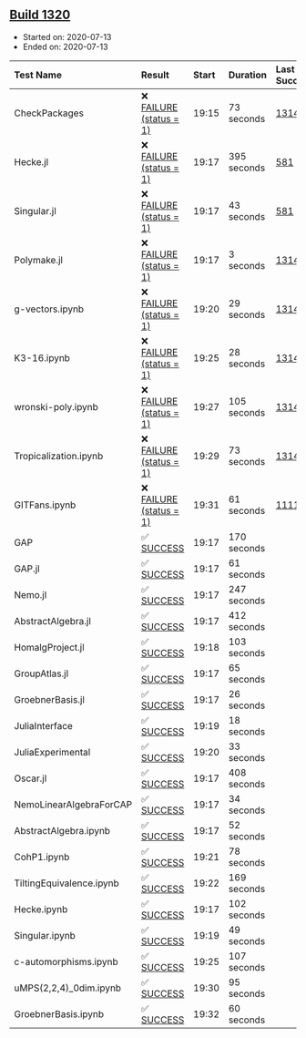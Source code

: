 ## [Build 1320](https://oscarci.mathematik.uni-kl.de/job/oscar-julia-1.4/1320/)

* Started on: 2020-07-13
* Ended on: 2020-07-13

| Test Name    | Result | Start | Duration | Last Success | First Failure |
|:-------------|:-------|:------|:---------|:-------------|:--------------|
| CheckPackages | ❌ [FAILURE (status = 1)](https://oscarci.mathematik.uni-kl.de/job/oscar-julia-1.4/1320/artifact/logs/build-1320/CheckPackages.log) | 19:15 | 73 seconds | [1314](https://oscarci.mathematik.uni-kl.de/job/oscar-julia-1.4/1314/) | [1315](https://oscarci.mathematik.uni-kl.de/job/oscar-julia-1.4/1315/) |
| Hecke.jl | ❌ [FAILURE (status = 1)](https://oscarci.mathematik.uni-kl.de/job/oscar-julia-1.4/1320/artifact/logs/build-1320/Hecke.jl.log) | 19:17 | 395 seconds | [581](https://oscarci.mathematik.uni-kl.de/job/oscar-julia-1.4/581/) | [582](https://oscarci.mathematik.uni-kl.de/job/oscar-julia-1.4/582/) |
| Singular.jl | ❌ [FAILURE (status = 1)](https://oscarci.mathematik.uni-kl.de/job/oscar-julia-1.4/1320/artifact/logs/build-1320/Singular.jl.log) | 19:17 | 43 seconds | [581](https://oscarci.mathematik.uni-kl.de/job/oscar-julia-1.4/581/) | [582](https://oscarci.mathematik.uni-kl.de/job/oscar-julia-1.4/582/) |
| Polymake.jl | ❌ [FAILURE (status = 1)](https://oscarci.mathematik.uni-kl.de/job/oscar-julia-1.4/1320/artifact/logs/build-1320/Polymake.jl.log) | 19:17 | 3 seconds | [1314](https://oscarci.mathematik.uni-kl.de/job/oscar-julia-1.4/1314/) | [1315](https://oscarci.mathematik.uni-kl.de/job/oscar-julia-1.4/1315/) |
| g-vectors.ipynb | ❌ [FAILURE (status = 1)](https://oscarci.mathematik.uni-kl.de/job/oscar-julia-1.4/1320/artifact/logs/build-1320/g-vectors.ipynb.log) | 19:20 | 29 seconds | [1314](https://oscarci.mathematik.uni-kl.de/job/oscar-julia-1.4/1314/) | [1315](https://oscarci.mathematik.uni-kl.de/job/oscar-julia-1.4/1315/) |
| K3-16.ipynb | ❌ [FAILURE (status = 1)](https://oscarci.mathematik.uni-kl.de/job/oscar-julia-1.4/1320/artifact/logs/build-1320/K3-16.ipynb.log) | 19:25 | 28 seconds | [1314](https://oscarci.mathematik.uni-kl.de/job/oscar-julia-1.4/1314/) | [1315](https://oscarci.mathematik.uni-kl.de/job/oscar-julia-1.4/1315/) |
| wronski-poly.ipynb | ❌ [FAILURE (status = 1)](https://oscarci.mathematik.uni-kl.de/job/oscar-julia-1.4/1320/artifact/logs/build-1320/wronski-poly.ipynb.log) | 19:27 | 105 seconds | [1314](https://oscarci.mathematik.uni-kl.de/job/oscar-julia-1.4/1314/) | [1315](https://oscarci.mathematik.uni-kl.de/job/oscar-julia-1.4/1315/) |
| Tropicalization.ipynb | ❌ [FAILURE (status = 1)](https://oscarci.mathematik.uni-kl.de/job/oscar-julia-1.4/1320/artifact/logs/build-1320/Tropicalization.ipynb.log) | 19:29 | 73 seconds | [1314](https://oscarci.mathematik.uni-kl.de/job/oscar-julia-1.4/1314/) | [1315](https://oscarci.mathematik.uni-kl.de/job/oscar-julia-1.4/1315/) |
| GITFans.ipynb | ❌ [FAILURE (status = 1)](https://oscarci.mathematik.uni-kl.de/job/oscar-julia-1.4/1320/artifact/logs/build-1320/GITFans.ipynb.log) | 19:31 | 61 seconds | [1111](https://oscarci.mathematik.uni-kl.de/job/oscar-julia-1.4/1111/) | [1112](https://oscarci.mathematik.uni-kl.de/job/oscar-julia-1.4/1112/) |
| GAP | ✅ [SUCCESS](https://oscarci.mathematik.uni-kl.de/job/oscar-julia-1.4/1320/artifact/logs/build-1320/GAP.log) | 19:17 | 170 seconds |  |  |
| GAP.jl | ✅ [SUCCESS](https://oscarci.mathematik.uni-kl.de/job/oscar-julia-1.4/1320/artifact/logs/build-1320/GAP.jl.log) | 19:17 | 61 seconds |  |  |
| Nemo.jl | ✅ [SUCCESS](https://oscarci.mathematik.uni-kl.de/job/oscar-julia-1.4/1320/artifact/logs/build-1320/Nemo.jl.log) | 19:17 | 247 seconds |  |  |
| AbstractAlgebra.jl | ✅ [SUCCESS](https://oscarci.mathematik.uni-kl.de/job/oscar-julia-1.4/1320/artifact/logs/build-1320/AbstractAlgebra.jl.log) | 19:17 | 412 seconds |  |  |
| HomalgProject.jl | ✅ [SUCCESS](https://oscarci.mathematik.uni-kl.de/job/oscar-julia-1.4/1320/artifact/logs/build-1320/HomalgProject.jl.log) | 19:18 | 103 seconds |  |  |
| GroupAtlas.jl | ✅ [SUCCESS](https://oscarci.mathematik.uni-kl.de/job/oscar-julia-1.4/1320/artifact/logs/build-1320/GroupAtlas.jl.log) | 19:17 | 65 seconds |  |  |
| GroebnerBasis.jl | ✅ [SUCCESS](https://oscarci.mathematik.uni-kl.de/job/oscar-julia-1.4/1320/artifact/logs/build-1320/GroebnerBasis.jl.log) | 19:17 | 26 seconds |  |  |
| JuliaInterface | ✅ [SUCCESS](https://oscarci.mathematik.uni-kl.de/job/oscar-julia-1.4/1320/artifact/logs/build-1320/JuliaInterface.log) | 19:19 | 18 seconds |  |  |
| JuliaExperimental | ✅ [SUCCESS](https://oscarci.mathematik.uni-kl.de/job/oscar-julia-1.4/1320/artifact/logs/build-1320/JuliaExperimental.log) | 19:20 | 33 seconds |  |  |
| Oscar.jl | ✅ [SUCCESS](https://oscarci.mathematik.uni-kl.de/job/oscar-julia-1.4/1320/artifact/logs/build-1320/Oscar.jl.log) | 19:17 | 408 seconds |  |  |
| NemoLinearAlgebraForCAP | ✅ [SUCCESS](https://oscarci.mathematik.uni-kl.de/job/oscar-julia-1.4/1320/artifact/logs/build-1320/NemoLinearAlgebraForCAP.log) | 19:17 | 34 seconds |  |  |
| AbstractAlgebra.ipynb | ✅ [SUCCESS](https://oscarci.mathematik.uni-kl.de/job/oscar-julia-1.4/1320/artifact/logs/build-1320/AbstractAlgebra.ipynb.log) | 19:17 | 52 seconds |  |  |
| CohP1.ipynb | ✅ [SUCCESS](https://oscarci.mathematik.uni-kl.de/job/oscar-julia-1.4/1320/artifact/logs/build-1320/CohP1.ipynb.log) | 19:21 | 78 seconds |  |  |
| TiltingEquivalence.ipynb | ✅ [SUCCESS](https://oscarci.mathematik.uni-kl.de/job/oscar-julia-1.4/1320/artifact/logs/build-1320/TiltingEquivalence.ipynb.log) | 19:22 | 169 seconds |  |  |
| Hecke.ipynb | ✅ [SUCCESS](https://oscarci.mathematik.uni-kl.de/job/oscar-julia-1.4/1320/artifact/logs/build-1320/Hecke.ipynb.log) | 19:17 | 102 seconds |  |  |
| Singular.ipynb | ✅ [SUCCESS](https://oscarci.mathematik.uni-kl.de/job/oscar-julia-1.4/1320/artifact/logs/build-1320/Singular.ipynb.log) | 19:19 | 49 seconds |  |  |
| c-automorphisms.ipynb | ✅ [SUCCESS](https://oscarci.mathematik.uni-kl.de/job/oscar-julia-1.4/1320/artifact/logs/build-1320/c-automorphisms.ipynb.log) | 19:25 | 107 seconds |  |  |
| uMPS(2,2,4)_0dim.ipynb | ✅ [SUCCESS](https://oscarci.mathematik.uni-kl.de/job/oscar-julia-1.4/1320/artifact/logs/build-1320/uMPS-2-2-4-_0dim.ipynb.log) | 19:30 | 95 seconds |  |  |
| GroebnerBasis.ipynb | ✅ [SUCCESS](https://oscarci.mathematik.uni-kl.de/job/oscar-julia-1.4/1320/artifact/logs/build-1320/GroebnerBasis.ipynb.log) | 19:32 | 60 seconds |  |  |
